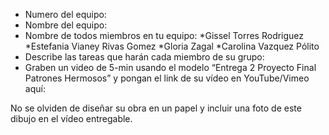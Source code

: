 - Numero del equipo:
- Nombre del equipo:
- Nombre de todos miembros en tu equipo:
*Gissel Torres Rodriguez
*Estefania Vianey Rivas Gomez
*Gloria Zagal
*Carolina Vazquez Pólito
- Describe las tareas que harán cada miembro de su grupo:
- Graben un video de 5-min usando el modelo “Entrega 2 Proyecto Final Patrones Hermosos” y pongan el link de su vídeo en YouTube/Vimeo aquí:

No se olviden de diseñar su obra en un papel y incluir una foto de este dibujo en el vídeo entregable.
